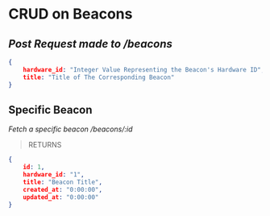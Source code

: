 # CRUD on Beacons #

## *Post Request made to /beacons* ##
```json
{ 
    hardware_id: "Integer Value Representing the Beacon's Hardware ID",
    title: "Title of The Corresponding Beacon"
}
```

## Specific Beacon ##
*Fetch a specific beacon /beacons/:id*
> RETURNS 
```json
{   
    id: 1,
    hardware_id: "1",
    title: "Beacon Title",
    created_at: "0:00:00",
    updated_at: "0:00:00"
}
```